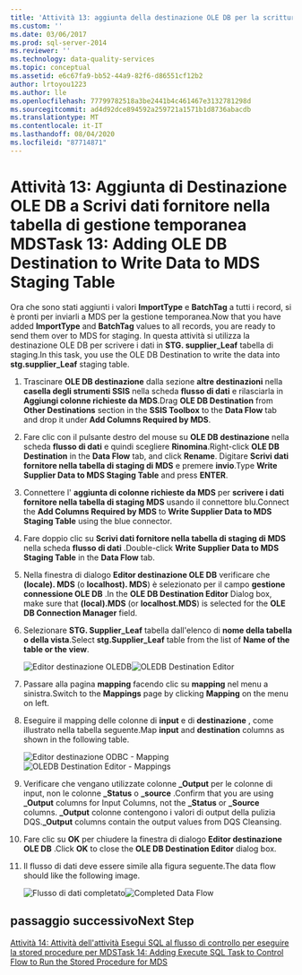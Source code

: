 ```yaml
---
title: 'Attività 13: aggiunta della destinazione OLE DB per la scrittura dei dati nella tabella di staging MDS | Microsoft Docs'
ms.custom: ''
ms.date: 03/06/2017
ms.prod: sql-server-2014
ms.reviewer: ''
ms.technology: data-quality-services
ms.topic: conceptual
ms.assetid: e6c67fa9-bb52-44a9-82f6-d86551cf12b2
author: lrtoyou1223
ms.author: lle
ms.openlocfilehash: 77799782518a3be2441b4c461467e3132781298d
ms.sourcegitcommit: ad4d92dce894592a259721a1571b1d8736abacdb
ms.translationtype: MT
ms.contentlocale: it-IT
ms.lasthandoff: 08/04/2020
ms.locfileid: "87714871"
---
```

# <a name="task-13-adding-ole-db-destination-to-write-data-to-mds-staging-table"></a><span data-ttu-id="e061f-102">Attività 13: Aggiunta di Destinazione OLE DB a Scrivi dati fornitore nella tabella di gestione temporanea MDS</span><span class="sxs-lookup"><span data-stu-id="e061f-102">Task 13: Adding OLE DB Destination to Write Data to MDS Staging Table</span></span>
  <span data-ttu-id="e061f-103">Ora che sono stati aggiunti i valori **ImportType** e **BatchTag** a tutti i record, si è pronti per inviarli a MDS per la gestione temporanea.</span><span class="sxs-lookup"><span data-stu-id="e061f-103">Now that you have added **ImportType** and **BatchTag** values to all records, you are ready to send them over to MDS for staging.</span></span> <span data-ttu-id="e061f-104">In questa attività si utilizza la destinazione OLE DB per scrivere i dati in **STG. supplier_Leaf** tabella di staging.</span><span class="sxs-lookup"><span data-stu-id="e061f-104">In this task, you use the OLE DB Destination to write the data into **stg.supplier_Leaf** staging table.</span></span>  
  
1.  <span data-ttu-id="e061f-105">Trascinare **OLE DB destinazione** dalla sezione **altre destinazioni** nella **casella degli strumenti SSIS** nella scheda **flusso di dati** e rilasciarla in **Aggiungi colonne richieste da MDS**.</span><span class="sxs-lookup"><span data-stu-id="e061f-105">Drag **OLE DB Destination** from **Other Destinations** section in the **SSIS Toolbox** to the **Data Flow** tab and drop it under **Add Columns Required by MDS**.</span></span>  
  
2.  <span data-ttu-id="e061f-106">Fare clic con il pulsante destro del mouse su **OLE DB destinazione** nella scheda **flusso di dati** e quindi scegliere **Rinomina**.</span><span class="sxs-lookup"><span data-stu-id="e061f-106">Right-click **OLE DB Destination** in the **Data Flow** tab, and click **Rename**.</span></span> <span data-ttu-id="e061f-107">Digitare **Scrivi dati fornitore nella tabella di staging di MDS** e premere **invio**.</span><span class="sxs-lookup"><span data-stu-id="e061f-107">Type **Write Supplier Data to MDS Staging Table** and press **ENTER**.</span></span>  
  
3.  <span data-ttu-id="e061f-108">Connettere l' **aggiunta di colonne richieste da MDS** per **scrivere i dati fornitore nella tabella di staging MDS** usando il connettore blu.</span><span class="sxs-lookup"><span data-stu-id="e061f-108">Connect the **Add Columns Required by MDS** to **Write Supplier Data to MDS Staging Table** using the blue connector.</span></span>  
  
4.  <span data-ttu-id="e061f-109">Fare doppio clic su **Scrivi dati fornitore nella tabella di staging di MDS** nella scheda **flusso di dati** .</span><span class="sxs-lookup"><span data-stu-id="e061f-109">Double-click **Write Supplier Data to MDS Staging Table** in the **Data Flow** tab.</span></span>  
  
5.  <span data-ttu-id="e061f-110">Nella finestra di dialogo **Editor destinazione OLE DB** verificare che **(locale). MDS** (o **localhost). MDS**) è selezionato per il campo **gestione connessione OLE DB** .</span><span class="sxs-lookup"><span data-stu-id="e061f-110">In the **OLE DB Destination Editor** Dialog box, make sure that **(local).MDS** (or **localhost.MDS**) is selected for the **OLE DB Connection Manager** field.</span></span>  
  
6.  <span data-ttu-id="e061f-111">Selezionare **STG. Supplier_Leaf** tabella dall'elenco di **nome della tabella o della vista**.</span><span class="sxs-lookup"><span data-stu-id="e061f-111">Select **stg.Supplier_Leaf** table from the list of **Name of the table or the view**.</span></span>  
  
     <span data-ttu-id="e061f-112">![Editor destinazione OLEDB](../../2014/tutorials/media/et-addingoledbdestinationtowdtomdsst-01.jpg "Editor destinazione OLEDB")</span><span class="sxs-lookup"><span data-stu-id="e061f-112">![OLEDB Destination Editor](../../2014/tutorials/media/et-addingoledbdestinationtowdtomdsst-01.jpg "OLEDB Destination Editor")</span></span>  
  
7.  <span data-ttu-id="e061f-113">Passare alla pagina **mapping** facendo clic su **mapping** nel menu a sinistra.</span><span class="sxs-lookup"><span data-stu-id="e061f-113">Switch to the **Mappings** page by clicking **Mapping** on the menu on left.</span></span>  
  
8.  <span data-ttu-id="e061f-114">Eseguire il mapping delle colonne di **input** e di **destinazione** , come illustrato nella tabella seguente.</span><span class="sxs-lookup"><span data-stu-id="e061f-114">Map **input** and **destination** columns as shown in the following table.</span></span>  
  
     <span data-ttu-id="e061f-115">![Editor destinazione ODBC - Mapping](../../2014/tutorials/media/et-addingoledbdestinationtowdtomdsst-02.jpg "Editor destinazione ODBC - Mapping")</span><span class="sxs-lookup"><span data-stu-id="e061f-115">![OLEDB Destination Editor - Mappings](../../2014/tutorials/media/et-addingoledbdestinationtowdtomdsst-02.jpg "OLEDB Destination Editor - Mappings")</span></span>  
  
9. <span data-ttu-id="e061f-116">Verificare che vengano utilizzate colonne **_Output** per le colonne di input, non le colonne **_Status** o **_source** .</span><span class="sxs-lookup"><span data-stu-id="e061f-116">Confirm that you are using **_Output** columns for Input Columns, not the **_Status** or **_Source** columns.</span></span> <span data-ttu-id="e061f-117">**_Output** colonne contengono i valori di output della pulizia DQS.</span><span class="sxs-lookup"><span data-stu-id="e061f-117">**_Output** columns contain the output values from DQS Cleansing.</span></span>  
  
10. <span data-ttu-id="e061f-118">Fare clic su **OK** per chiudere la finestra di dialogo **Editor destinazione OLE DB** .</span><span class="sxs-lookup"><span data-stu-id="e061f-118">Click **OK** to close the **OLE DB Destination Editor** dialog box.</span></span>  
  
11. <span data-ttu-id="e061f-119">Il flusso di dati deve essere simile alla figura seguente.</span><span class="sxs-lookup"><span data-stu-id="e061f-119">The data flow should like the following image.</span></span>  
  
     <span data-ttu-id="e061f-120">![Flusso di dati completato](../../2014/tutorials/media/et-addingoledbdestinationtowdtomdsst-03.jpg "Flusso di dati completato")</span><span class="sxs-lookup"><span data-stu-id="e061f-120">![Completed Data Flow](../../2014/tutorials/media/et-addingoledbdestinationtowdtomdsst-03.jpg "Completed Data Flow")</span></span>  
  
## <a name="next-step"></a><span data-ttu-id="e061f-121">passaggio successivo</span><span class="sxs-lookup"><span data-stu-id="e061f-121">Next Step</span></span>  
 [<span data-ttu-id="e061f-122">Attività 14: Attività dell'attività Esegui SQL al flusso di controllo per eseguire la stored procedure per MDS</span><span class="sxs-lookup"><span data-stu-id="e061f-122">Task 14: Adding Execute SQL Task to Control Flow to Run the Stored Procedure for MDS</span></span>](../../2014/tutorials/task-14-add-execute-to-control-flow-run-mds-stored-procedure.md)  
  
  
